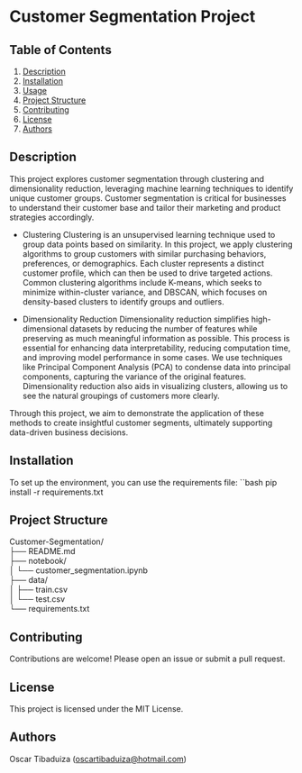 # Customer Segmentation Project

## Table of Contents
1. [Description](#description)
2. [Installation](#installation)
3. [Usage](#usage)
4. [Project Structure](#project-structure)
5. [Contributing](#contributing)
6. [License](#license)
7. [Authors](#authors)

## Description
This project explores customer segmentation through clustering and dimensionality reduction, leveraging machine learning techniques to identify unique customer groups. Customer segmentation is critical for businesses to understand their customer base and tailor their marketing and product strategies accordingly.

- Clustering
Clustering is an unsupervised learning technique used to group data points based on similarity. In this project, we apply clustering algorithms to group customers with similar purchasing behaviors, preferences, or demographics. Each cluster represents a distinct customer profile, which can then be used to drive targeted actions. Common clustering algorithms include K-means, which seeks to minimize within-cluster variance, and DBSCAN, which focuses on density-based clusters to identify groups and outliers.

- Dimensionality Reduction
Dimensionality reduction simplifies high-dimensional datasets by reducing the number of features while preserving as much meaningful information as possible. This process is essential for enhancing data interpretability, reducing computation time, and improving model performance in some cases. We use techniques like Principal Component Analysis (PCA) to condense data into principal components, capturing the variance of the original features. Dimensionality reduction also aids in visualizing clusters, allowing us to see the natural groupings of customers more clearly.

Through this project, we aim to demonstrate the application of these methods to create insightful customer segments, ultimately supporting data-driven business decisions.

## Installation
To set up the environment, you can use the requirements file:
``bash
pip install -r requirements.txt

## Project Structure

Customer-Segmentation/                                                             
├── README.md                                                             
├── notebook/                                                             
│   └── customer_segmentation.ipynb                                                             
├── data/                                                             
│   ├── train.csv                                                             
│   └── test.csv                                                             
└── requirements.txt

## Contributing
Contributions are welcome! Please open an issue or submit a pull request.

## License
This project is licensed under the MIT License.

## Authors
Oscar Tibaduiza (oscartibaduiza@hotmail.com)
       
